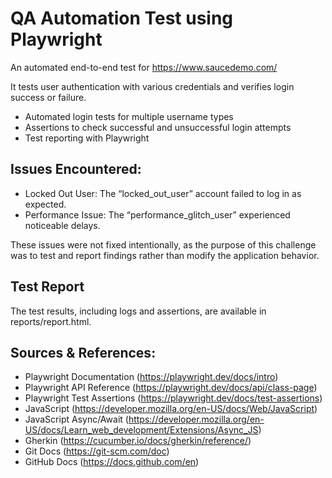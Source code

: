 # QA Automation Test using Playwright
An automated end-to-end test for https://www.saucedemo.com/ 

It tests user authentication with various credentials and verifies login success or failure.


* Automated login tests for multiple username types
* Assertions to check successful and unsuccessful login attempts
* Test reporting with Playwright


## Issues Encountered:

* Locked Out User: The “locked_out_user” account failed to log in as expected.
* Performance Issue: The “performance_glitch_user” experienced noticeable delays.

These issues were not fixed intentionally, as the purpose of this challenge was to test and report findings rather than modify the application behavior.

## Test Report

The test results, including logs and assertions, are available in reports/report.html.


## Sources & References:
* Playwright Documentation (https://playwright.dev/docs/intro)
* Playwright API Reference (https://playwright.dev/docs/api/class-page)
* Playwright Test Assertions (https://playwright.dev/docs/test-assertions)
* JavaScript (https://developer.mozilla.org/en-US/docs/Web/JavaScript)
* JavaScript Async/Await (https://developer.mozilla.org/en-US/docs/Learn_web_development/Extensions/Async_JS)
* Gherkin (https://cucumber.io/docs/gherkin/reference/)
* Git Docs (https://git-scm.com/doc)
* GitHub Docs (https://docs.github.com/en)
